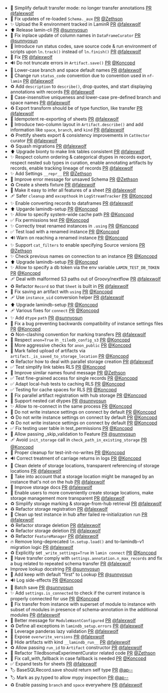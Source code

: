 - 🚸 Simplify default transfer mode: no longer transfer annotations [PR](https://github.com/laminlabs/lamindb/pull/2905) [@falexwolf](https://github.com/falexwolf)
- 🐛 Fix updates of re-loaded `Schema._aux` [PR](https://github.com/laminlabs/lamindb/pull/2889) [@Zethson](https://github.com/Zethson)
- ✨ Upload the R environment tracked in LaminR [PR](https://github.com/laminlabs/lamindb/pull/2901) [@falexwolf](https://github.com/falexwolf)
- ⬆️ Release lamin-cli [PR](https://github.com/laminlabs/lamindb/pull/2903) [@sunnyosun](https://github.com/sunnyosun)
- 🐛 Fix inplace update of column names in `DataFrameCurator` [PR](https://github.com/laminlabs/lamindb/pull/2902) [@sunnyosun](https://github.com/sunnyosun)
- 🚸 Introduce run status codes, save source code & run environment of scripts upon `ln.track()` instead of `ln.finish()` [PR](https://github.com/laminlabs/lamindb/pull/2900) [@falexwolf](https://github.com/falexwolf)
- 💚 Fix [PR](https://github.com/laminlabs/lamin-cli/pull/139) [@falexwolf](https://github.com/falexwolf)
- 🔊 Do not truncate errors in `Artifact.save()` [PR](https://github.com/laminlabs/lamindb/pull/2890) [@Koncopd](https://github.com/Koncopd)
- 🚸 Lower-case branch and space default names [PR](https://github.com/laminlabs/lamindb-setup/pull/1076) [@falexwolf](https://github.com/falexwolf)
- 📝 Change run `status_code` convention due to convention used in `nf-lamin` [PR](https://github.com/laminlabs/lamindb/pull/2899) [@falexwolf](https://github.com/falexwolf)
- ♻️ Add `description` to `describe()`, drop quotes, and start displaying annotations with records [PR](https://github.com/laminlabs/lamindb/pull/2897) [@falexwolf](https://github.com/falexwolf)
- 🚸 Case-insensitive uniqueness and lower-case pre-defined branch and space names [PR](https://github.com/laminlabs/lamindb/pull/2898) [@falexwolf](https://github.com/falexwolf)
- ♻️ Export transform should be of type function, like transfer [PR](https://github.com/laminlabs/lamindb/pull/2896) [@falexwolf](https://github.com/falexwolf)
- 🐛 Idempotent re-exporting of sheets [PR](https://github.com/laminlabs/lamindb/pull/2895) [@falexwolf](https://github.com/falexwolf)
- 🚸 Introduce two-column layout in `Artifact.describe()` and add information like `space`, `branch`, and `kind` [PR](https://github.com/laminlabs/lamindb/pull/2894) [@falexwolf](https://github.com/falexwolf)
- ♻️ Prettify sheets export & consistency improvements in `CatVector` curator [PR](https://github.com/laminlabs/lamindb/pull/2892) [@falexwolf](https://github.com/falexwolf)
- ♻️ Squash migrations [PR](https://github.com/laminlabs/lamindb/pull/2893) [@falexwolf](https://github.com/falexwolf)
- ⬆️ Upgrade bionty to make link tables consistent [PR](https://github.com/laminlabs/lamindb/pull/2891) [@falexwolf](https://github.com/falexwolf)
- ✨ Respect column ordering & categorical dtypes in records export, respect nested sub types in curation, enable annotating artifacts by records, enable tracking lineage of records [PR](https://github.com/laminlabs/lamindb/pull/2888) [@falexwolf](https://github.com/falexwolf)
- ✨ Add Settings `__repr__` [PR](https://github.com/laminlabs/lamindb/pull/2874) [@Zethson](https://github.com/Zethson)
- 🚸 Improve error message for unsaved Schema [PR](https://github.com/laminlabs/lamindb/pull/2873) [@Zethson](https://github.com/Zethson)
- ♻️ Create a sheets fixture [PR](https://github.com/laminlabs/lamindb/pull/2885) [@falexwolf](https://github.com/falexwolf)
- 🚸 Make it easy to infer all features of a sheet [PR](https://github.com/laminlabs/lamindb/pull/2883) [@falexwolf](https://github.com/falexwolf)
- 🩹 Safer `cleanup` and `excepthook` in `LogStreamTracker` [PR](https://github.com/laminlabs/lamindb/pull/2884) [@Koncopd](https://github.com/Koncopd)
- ✨ Enable converting records to dataframes [PR](https://github.com/laminlabs/lamindb/pull/2882) [@falexwolf](https://github.com/falexwolf)
- ⬆️ Upgarde lamindb-setup [PR](https://github.com/laminlabs/lamindb/pull/2881) [@Koncopd](https://github.com/Koncopd)
- ✨ Allow to specify system-wide cache path [PR](https://github.com/laminlabs/lamindb-setup/pull/1066) [@Koncopd](https://github.com/Koncopd)
- ✅ Fix permissions test [PR](https://github.com/laminlabs/lamindb/pull/2880) [@Koncopd](https://github.com/Koncopd)
- ✨ Correctly treat renamed instances in `.using` [PR](https://github.com/laminlabs/lamindb/pull/2877) [@Koncopd](https://github.com/Koncopd)
- ✅ Test load with a renamed instance [PR](https://github.com/laminlabs/lamin-cli/pull/137) [@Koncopd](https://github.com/Koncopd)
- 🔊 Warn on reaching a renamed instance [PR](https://github.com/laminlabs/lamindb-setup/pull/1073) [@Koncopd](https://github.com/Koncopd)
- ✨ Support `cat_filters`  to enable specifying Source versions [PR](https://github.com/laminlabs/lamindb/pull/2867) [@Zethson](https://github.com/Zethson)
- ✨ Check previous names on connection to an instance [PR](https://github.com/laminlabs/lamindb-setup/pull/1071) [@Koncopd](https://github.com/Koncopd)
- ⬆️ Upgrade lamindb-setup [PR](https://github.com/laminlabs/lamindb/pull/2876) [@Koncopd](https://github.com/Koncopd)
- ✨ Allow to specify a db token via the env variable `LAMIN_TEST_DB_TOKEN` [PR](https://github.com/laminlabs/lamindb-setup/pull/1072) [@Koncopd](https://github.com/Koncopd)
- 🩹 Deal with malformed S3 paths out of Groovy/nextflow [PR](https://github.com/laminlabs/lamindb/pull/2875) [@falexwolf](https://github.com/falexwolf)
- ♻️ Refactor `Record` so that `Sheet` is built in [PR](https://github.com/laminlabs/lamindb/pull/2872) [@falexwolf](https://github.com/falexwolf)
- 🐛 Fix saving an artifact with `using` [PR](https://github.com/laminlabs/lamindb/pull/2871) [@Koncopd](https://github.com/Koncopd)
- 🩹 Use `instance_uid` conversion helper [PR](https://github.com/laminlabs/lamindb-setup/pull/1067) [@falexwolf](https://github.com/falexwolf)
- ⬆️ Upgrade lamindb-setup [PR](https://github.com/laminlabs/lamindb/pull/2870) [@Koncopd](https://github.com/Koncopd)
- 🩹 Various fixes for `connect` [PR](https://github.com/laminlabs/lamindb-setup/pull/1070) [@Koncopd](https://github.com/Koncopd)
- ✨ Add `dtype` `path` [PR](https://github.com/laminlabs/lamindb/pull/2828) [@sunnyosun](https://github.com/sunnyosun)
- 🐛 Fix a bug preventing backwards compatibility of instance settings files [PR](https://github.com/laminlabs/lamindb-setup/pull/1069) [@Koncopd](https://github.com/Koncopd)
- ♻️ Non-clashing convention for marking transfers [PR](https://github.com/laminlabs/lamindb/pull/2866) [@falexwolf](https://github.com/falexwolf)
- 🐛 Respect `anon=True` in `_tiledb_config_s3` [PR](https://github.com/laminlabs/lamindb/pull/2868) [@Koncopd](https://github.com/Koncopd)
- 🔐 More aggressive checks for `anon_public` [PR](https://github.com/laminlabs/lamindb-setup/pull/1068) [@Koncopd](https://github.com/Koncopd)
- 🚸 Mark failed upload of artifacts via `artifact._is_saved_to_storage_location` [PR](https://github.com/laminlabs/lamindb/pull/2862) [@Koncopd](https://github.com/Koncopd)
- ♻️ Refactor how to deal with parallel storage creation [PR](https://github.com/laminlabs/lamindb/pull/2859) [@falexwolf](https://github.com/falexwolf)
- ✅ Test simplify link tables RLS [PR](https://github.com/laminlabs/lamindb/pull/2858) [@Koncopd](https://github.com/Koncopd)
- 🚸 Improve similar names found message [PR](https://github.com/laminlabs/lamindb/pull/2857) [@Zethson](https://github.com/Zethson)
- ✅ Test fine-grained access for single records [PR](https://github.com/laminlabs/lamindb/pull/2855) [@Koncopd](https://github.com/Koncopd)
- ✅ Adapt local-hub tests to caching RLS [PR](https://github.com/laminlabs/lamindb-setup/pull/1065) [@Koncopd](https://github.com/Koncopd)
- ✅ Testing for cache spaces for RLS [PR](https://github.com/laminlabs/lamindb/pull/2853) [@Koncopd](https://github.com/Koncopd)
- 🐛 Fix parallel artifact registration with hub storage [PR](https://github.com/laminlabs/lamindb/pull/2854) [@Koncopd](https://github.com/Koncopd)
- 🎨 Support nested cat dtypes [PR](https://github.com/laminlabs/lamindb/pull/2852) [@sunnyosun](https://github.com/sunnyosun)
- ✨ Allow to re-connect in the same process [PR](https://github.com/laminlabs/lamindb-setup/pull/1046) [@Koncopd](https://github.com/Koncopd)
- 🚸 Do not write instance settings on connect by default [PR](https://github.com/laminlabs/lamindb/pull/2848) [@Koncopd](https://github.com/Koncopd)
- ♻️ Do not write instance settings on connect by default [PR](https://github.com/laminlabs/lamin-cli/pull/136) [@Koncopd](https://github.com/Koncopd)
- ♻️ Do not write instance settings on connect by default [PR](https://github.com/laminlabs/lamindb-setup/pull/1056) [@Koncopd](https://github.com/Koncopd)
- ✅ Fix testing user table in test_permissions [PR](https://github.com/laminlabs/lamindb/pull/2847) [@Koncopd](https://github.com/Koncopd)
- 🎨 Allow passing _skip_validation to Feature [PR](https://github.com/laminlabs/lamindb/pull/2846) [@sunnyosun](https://github.com/sunnyosun)
- 🩹 Avoid `init_storage` call in `check_path_in_existing_storage` [PR](https://github.com/laminlabs/lamindb/pull/2845) [@Koncopd](https://github.com/Koncopd)
- 💚 Proper cleanup for test-init-no-writes [PR](https://github.com/laminlabs/lamindb-setup/pull/1062) [@Koncopd](https://github.com/Koncopd)
- 🔊 Correct treatment of carriage returns in logs [PR](https://github.com/laminlabs/lamindb/pull/2824) [@Koncopd](https://github.com/Koncopd)
- 🐛 Clean delete of storage locations, transparent referencing of storage locations [PR](https://github.com/laminlabs/lamindb/pull/2843) [@falexwolf](https://github.com/falexwolf)
- 🐛 Take into account that a storage location might be managed by an instance that's not on the hub [PR](https://github.com/laminlabs/lamindb-setup/pull/1060) [@falexwolf](https://github.com/falexwolf)
- 📝 Improve storage docs [PR](https://github.com/laminlabs/lamindb/pull/2842) [@falexwolf](https://github.com/falexwolf)
- 🚸 Enable users to more conveniently create storage locations, make storage management more transparent [PR](https://github.com/laminlabs/lamindb/pull/2841) [@falexwolf](https://github.com/falexwolf)
- ♻️ Simplify storage marking & storage-from-hub retrieval [PR](https://github.com/laminlabs/lamindb-setup/pull/1059) [@falexwolf](https://github.com/falexwolf)
- ♻️ Refactor storage registration [PR](https://github.com/laminlabs/lamindb-setup/pull/1058) [@falexwolf](https://github.com/falexwolf)
- 👷 Clean up test instance in hub after failed re-initialization run [PR](https://github.com/laminlabs/lamindb/pull/2840) [@falexwolf](https://github.com/falexwolf)
- ♻️ Refactor storage deletion [PR](https://github.com/laminlabs/lamindb/pull/2839) [@falexwolf](https://github.com/falexwolf)
- ♻️ Refactor storage deletion [PR](https://github.com/laminlabs/lamindb-setup/pull/1057) [@falexwolf](https://github.com/falexwolf)
- ♻️ Refactor `FeatureManager` [PR](https://github.com/laminlabs/lamindb/pull/2838) [@falexwolf](https://github.com/falexwolf)
- 🔥 Remove long-deprecated `ln.setup.load()` and to-lamindb-v1 migration logic [PR](https://github.com/laminlabs/lamindb-setup/pull/1055) [@falexwolf](https://github.com/falexwolf)
- ♻️ Explicitly set `_write_settings=True` in `lamin connect` [PR](https://github.com/laminlabs/lamin-cli/pull/135) [@Koncopd](https://github.com/Koncopd)
- 🐛 Have transfer comply with `settings.annotation.n_max_records` and fix a bug related to repeated schema transfer [PR](https://github.com/laminlabs/lamindb/pull/2835) [@falexwolf](https://github.com/falexwolf)
- Improve lookup docstring [PR](https://github.com/laminlabs/lamindb/pull/2837) [@sunnyosun](https://github.com/sunnyosun)
- 🚸 Add keep with default "first" to Lookup [PR](https://github.com/laminlabs/lamindb/pull/2836) [@sunnyosun](https://github.com/sunnyosun)
- 🔊 Log side-effects [PR](https://github.com/laminlabs/lamindb-setup/pull/1054) [@Koncopd](https://github.com/Koncopd)
- 🎨 Batch save [PR](https://github.com/laminlabs/lamindb/pull/2834) [@sunnyosun](https://github.com/sunnyosun)
- ✨ Add `settings.is_connected` to check if the current instance is properly connected for use [PR](https://github.com/laminlabs/lamindb-setup/pull/1053) [@Koncopd](https://github.com/Koncopd)
- 🐛 Fix transfer from instance with superset of module to instance with subset of modules in presence of schema-annotation in the additional modules [PR](https://github.com/laminlabs/lamindb/pull/2833) [@falexwolf](https://github.com/falexwolf)
- 🚸 Better message for `ModuleWasntConfigured` [PR](https://github.com/laminlabs/lamindb-setup/pull/1052) [@falexwolf](https://github.com/falexwolf)
- ♻️ Define all exceptions in `lamindb_setup.errors` [PR](https://github.com/laminlabs/lamindb-setup/pull/1051) [@falexwolf](https://github.com/falexwolf)
- 🚸 Leverage panderas lazy validation [PR](https://github.com/laminlabs/lamindb/pull/2826) [@falexwolf](https://github.com/falexwolf)
- 🚸 Expose `overwrite_versions` [PR](https://github.com/laminlabs/lamindb/pull/2830) [@falexwolf](https://github.com/falexwolf)
- 🚸 Hide artifacts with kind `__lamindb_run__` [PR](https://github.com/laminlabs/lamindb/pull/2829) [@falexwolf](https://github.com/falexwolf)
- ♻️ Allow passing `run_id` to `Artifact` constructor [PR](https://github.com/laminlabs/lamindb/pull/2827) [@falexwolf](https://github.com/falexwolf)
- 🎨 Refactor TiledbsomaExperimentCurator related code [PR](https://github.com/laminlabs/lamindb/pull/2816) [@Zethson](https://github.com/Zethson)
- 🐛 Fix call_with_fallback in case fallback is needed [PR](https://github.com/laminlabs/lamindb-setup/pull/1049) [@Koncopd](https://github.com/Koncopd)
- ✅ Expand tests for sheets [PR](https://github.com/laminlabs/lamindb/pull/2820) [@falexwolf](https://github.com/falexwolf)
- 🏷️ BaseSQLRecord.save should return self type [PR](https://github.com/laminlabs/lamindb/pull/2823) [@ap--](https://github.com/ap--)
- 🏷️ Mark as py.typed to allow mypy inspection [PR](https://github.com/laminlabs/lamindb/pull/2822) [@ap--](https://github.com/ap--)
- ♻️ Enable passing `branch` and `space` everywhere [PR](https://github.com/laminlabs/lamindb/pull/2821) [@falexwolf](https://github.com/falexwolf)
